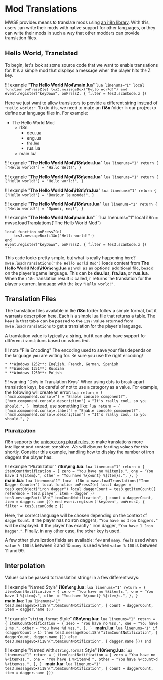 # Mod Translations

MWSE provides means to translate mods using [an i18n library](https://github.com/kikito/i18n.lua). With this, users can write their mods with native support for other languages, or they can write their mods in such a way that other modders can provide translation files.


## Hello World, Translated

To begin, let's look at some source code that we want to enable translations for. It is a simple mod that displays a message when the player hits the Z key.

!!! example "**The Hello World Mod\\main.lua**"
	```lua linenums="1"
	local function onPressZ(e)
		tes3.messageBox("Hello world!")
	end
	event.register("keyDown", onPressZ, { filter = tes3.scanCode.z })
	```

Here we just want to allow translators to provide a different string instead of `"Hello world!"`. To do this, we need to make an **i18n** folder in our project to define our language files in. For example:

* The Hello World Mod
	* i18n
		* deu.lua
		* eng.lua
		* fra.lua
		* rus.lua
	* main.lua

!!! example "**The Hello World Mod\\i18n\\deu.lua**"
	```lua linenums="1"
	return {
		["Hello world!"] = "Hallo Welt!",
	}
	```

!!! example "**The Hello World Mod\\i18n\\eng.lua**"
	```lua linenums="1"
	return {
		["Hello world!"] = "Hello world!",
	}
	```

!!! example "**The Hello World Mod\\i18n\\fra.lua**"
	```lua linenums="1"
	return {
		["Hello world!"] = "Bonjour le monde!",
	}
	```

!!! example "**The Hello World Mod\\i18n\\rus.lua**"
	```lua linenums="1"
	return {
		["Hello world!"] = "Привет, мир!",
	}
	```

!!! example "**The Hello World Mod\\main.lua**"
	```lua linenums="1"
	local i18n = mwse.loadTranslations("The Hello World Mod")

	local function onPressZ(e)
		tes3.messageBox(i18n("Hello world!"))
	end
	event.register("keyDown", onPressZ, { filter = tes3.scanCode.z })
	```

This code looks pretty simple, but what is really happening here? `mwse.loadTranslations("The Hello World Mod")` loads content from **The Hello World Mod\\i18n\\eng.lua** as well as an optional additional file, based on the player's game language. This can be **deu.lua**, **fra.lua**, or **rus.lua**. When the `i18n` translation result is called, it returns the translation for the player's current language with the key `"Hello world!"`.


## Translation Files

The translation files available in the **i18n** folder follow a simple format, but it warrants description here. Each is a simple lua file that returns a table. The keys in that table can be passed to the `i18n` value returned from `mwse.loadTranslations` to get a translation for the player's language.

A translation value is typically a string, but it can also have support for different translations based on values fed.

!!! note "File Encoding"
	The encoding used to save your files depends on the language you are writing for. Be sure you use the right encoding!

	* **Windows 1252**: English, French, German, Spanish
	* **Windows 1251**: Russian
	* **Windows 1250**: Polish

!!! warning "Dots in Translation Keys"
	When using dots to break apart translation keys, be careful of not to use a category as a value. For example, the following will create an error:
	```lua
	return = {
		["mcm.component.console"] = "Enable console component?",
		["mcm.component.console.description"] = "It's really cool, so you should.",
	}
	```
	Instead, use something like:
	```lua
	return = {
		["mcm.component.console.label"] = "Enable console component?",
		["mcm.component.console.description"] = "It's really cool, so you should.",
	}
	```

### Pluralization

i18n supports the [unicode.org plural rules](http://cldr.unicode.org/index/cldr-spec/plural-rules), to make translations more intelligent and context-sensitive. We will discuss feeding values for this shortly. Consider this example, handling how to display the number of iron daggers the player has:

!!! example "Pluralization"
	**i18n\\eng.lua**:
	```lua linenums="1"
	return = {
		itemCountNotification = {
			zero = "You have no %{item}s.",
			one = "You have 1 %{item}.",
			other = "You have %{count} %{item}s.",
		},
	}
	```
	**main.lua**:
	```lua linenums="1"
	local i18n = mwse.loadTranslations("Iron Dagger Counter")
	local function onPressZ(e)
		local dagger = tes3.getObject("iron dagger")
		local daggerCount = tes3.getItemCount({ reference = tes3.player, item = dagger })
		tes3.messageBox(i18n("itemCountNotification", { count = daggerCount, item = dagger.name }))
	end
	event.register("keyDown", onPressZ, { filter = tes3.scanCode.z })
	```

Here, the correct language will be chosen depending on the context of `daggerCount`. If the player has no iron daggers, `"You have no Iron Daggers."` will be displayed. If the player has exactly 1 iron dagger, `"You have 1 Iron Dagger."`. Finally, in any other case, the `other` key is used.

A few other pluralization fields are available: `few` and `many`. `few` is used when `value % 100` is between 3 and 10. `many` is used when `value % 100` is between 11 and 99.


## Interpolation

Values can be passed to translation strings in a few different ways:

!!! example "Named Style"
	**i18n\\eng.lua**:
	```lua linenums="1"
	return = {
		itemCountNotification = {
			zero = "You have no %{item}s.",
			one = "You have 1 %{item}.",
			other = "You have %{count} %{item}s.",
		},
	}
	```
	**main.lua**:
	```lua linenums="1"
	tes3.messageBox(i18n("itemCountNotification", { count = daggerCount, item = dagger.name }))
	```

!!! example "`string.format` Style"
	**i18n\\eng.lua**:
	```lua linenums="1"
	return = {
		itemCountNotification = {
			zero = "You have no %ss.",
			one = "You have 1 %s.",
			other = "You have %d %ss.",
		},
	}
	```
	**main.lua**:
	```lua linenums="1"
	if (daggerCount > 1) then
		tes3.messageBox(i18n("itemCountNotification", { daggerCount, dagger.name }))
	else
		tes3.messageBox(i18n("itemCountNotification", { dagger.name }))
	end
	```

!!! example "Named with `string.format` Style"
	**i18n\\eng.lua**:
	```lua linenums="1"
	return = {
		itemCountNotification = {
			zero = "You have no %<item>ss.",
			one = "You have 1 %<item>d.",
			other = "You have %<count>d %<item>ss.",
		},
	}
	```
	**main.lua**:
	```lua linenums="1"
	tes3.messageBox(i18n("itemCountNotification", { count = daggerCount, item = dagger.name }))
	```
